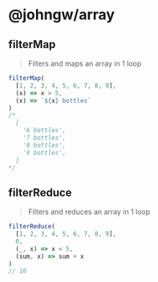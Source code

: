 # @johngw/array

## filterMap

> Filters and maps an array in 1 loop

```typescript
filterMap(
  [1, 2, 3, 4, 5, 6, 7, 8, 9],
  (x) => x > 5,
  (x) => `${x} bottles`
)
/*
  [
    '6 bottles',
    '7 bottles',
    '8 bottles',
    '9 bottles',
  ]
*/
```

## filterReduce

> Filters and reduces an array in 1 loop

```typescript
filterReduce(
  [1, 2, 3, 4, 5, 6, 7, 8, 9],
  0,
  (_, x) => x < 5,
  (sum, x) => sum + x
)
// 10
```
